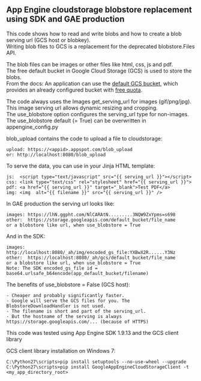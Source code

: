## App Engine cloudstorage blobstore replacement using SDK and GAE production

This code shows how to read and write blobs and how to create a blob serving url (GCS host or blobkey).  
Writing blob files to GCS is a replacement for the deprecated blobstore.Files API.

The blob files can be images or other files like html, css, js and pdf.  
The free default bucket in Google Cloud Storage (GCS) is used to store the blobs.  
From the docs: An application can use the [default GCS bucket](https://developers.google.com/appengine/docs/python/googlecloudstorageclient/activate#Using_the_Default_GCS_Bucket), which provides an already configured bucket with [free quota](https://developers.google.com/appengine/docs/quotas#Default_Gcs_Bucket).

The code always uses the Images get_serving_url for images (gif/png/jpg).  
This image serving url allows dynamic resizing and cropping.  
The use_blobstore option configures the serving_url type for non-images.  
The use_blobstore default (= True) can be overwritten in appengine_config.py

blob_upload contains the code to upload a file to cloudstorage:

    upload: https://<appid>.appspot.com/blob_upload
    or: http://localhost:8080/blob_upload

To serve the data, you can use in your Jinja HTML template:

    js:  <script type="text/javascript" src="{{ serving_url }}"></script>
    css: <link type="text/css" rel="stylesheet" href="{{ serving_url }}">
    pdf: <a href="{{ serving_url }}" target="_blank">Test PDF</a>
    img: <img  alt="{{ filename }}" src="{{ serving_url }}" />

In GAE production the serving url looks like:

    images: https://lhN.ggpht.com/NlCARAtN.........3NQW9ZxYpms=s698
    other:  https://storage.googleapis.com/default_bucket/file_name
    or a blobstore like url, when use_blobstore = True
    
And in the SDK:

    images: http://localhost:8080/_ah/img/encoded_gs_file:YXBwX2R......Y3Nz
    other:  https://localhost:8080/_ah/gcs/default_bucket/file_name
    or a blobstore like url, when use_blobstore = True
    Note: The SDK encoded_gs_file id = base64.urlsafe_b64encode(app_default_bucket/filename)

The benefits of use_blobstore = False (GCS host):

    - Cheaper and probably significantly faster. 
    - Google will serve the GCS files for you. The BlobstoreDownloadHandler is not used.
    - The filename is short and part of the serving_url.
    - But the hostname of the serving is always https://storage.googleapis.com/... (because of HTTPS)
 
This code was tested using App Engine SDK 1.9.13 and the GCS client library

GCS client library installation on Windows 7:

    C:\Python27\scripts>pip install setuptools --no-use-wheel --upgrade
    C:\Python27\scripts>pip install GoogleAppEngineCloudStorageClient -t <my_app_directory_root>